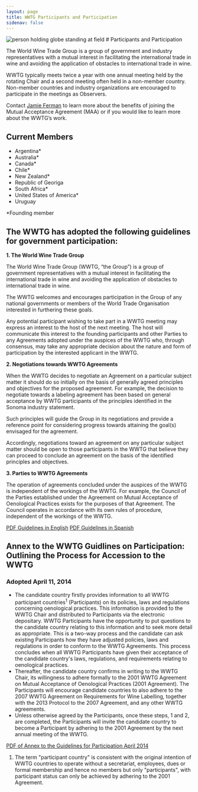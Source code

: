 ```yaml
---
layout: page
title: WWTG Participants and Participation
sidenav: false
---
```

<img src="{{site.baseurl}}/assets/uploads/world-w-blurry-field.jpg" alt="person holding globe standing at field">
# Participants and Participation

The World Wine Trade Group is a group of government and industry representatives with a mutual interest in facilitating the international trade in wine and avoiding the application of obstacles to international trade in wine. 

WWTG typically meets twice a year with one annual meeting held by the rotating Chair and a second meeting often held in a non-member country.  Non-member countries and industry organizations are encouraged to participate in the meetings as Observers.

<p>Contact <a href="mailto:jamie.ferman@trade.gov">Jamie Ferman</a> to learn more about the benefits of joining the Mutual Acceptance Agreement (MAA) or if you would like to learn more about the WWTG’s work.</p>

## Current Members

* Argentina*
* Australia*
* Canada*
* Chile*
* New Zealand*
* Republic of Georiga
* South Africa*
* United States of America*
* Uruguay

*Founding member

## The WWTG has adopted the following guidelines for government participation:

**1. The World Wine Trade Group**

The World Wine Trade Group (WWTG, “the Group”) is a group of government representatives with a mutual interest in facilitating the international trade in wine and avoiding the application of obstacles to international trade in wine.

The WWTG welcomes and encourages participation in the Group of any national governments or members of the World Trade Organisation interested in furthering these goals.

Any potential participant wishing to take part in a WWTG meeting may express an interest to the host of the next meeting. The host will communicate this interest to the founding participants and other Parties to any Agreements adopted under the auspices of the WWTG who, through consensus, may take any appropriate decision about the nature and form of participation by the interested applicant in the WWTG.

**2. Negotiations towards WWTG Agreements**

When the WWTG decides to negotiate an Agreement on a particular subject matter it should do so initially on the basis of generally agreed principles and objectives for the proposed agreement. For example, the decision to negotiate towards a labeling agreement has been based on general acceptance by WWTG participants of the principles identified in the Sonoma industry statement.

Such principles will guide the Group in its negotiations and provide a reference point for considering progress towards attaining the goal(s) envisaged for the agreement.

Accordingly, negotiations toward an agreement on any particular subject matter should be open to those participants in the WWTG that believe they can proceed to conclude an agreement on the basis of the identified principles and objectives.

**3. Parties to WWTG Agreements**

The operation of agreements concluded under the auspices of the WWTG is independent of the workings of the WWTG. For example, the Council of the Parties established under the Agreement on Mutual Acceptance of Oenological Practices exists for the purposes of that Agreement. The Council operates in accordance with its own rules of procedure, independent of the workings of the WWTG.

<a class="usa-button" href="{{site.baseurl}}/assets/uploads/guidelines.pdf">PDF Guidelines in English</a>
<a class="usa-button" href="{{site.baseurl}}/assets/uploads/guidelines-spanish.pdf">PDF Guidelines in Spanish</a>

## Annex to the WWTG Guidlines on Participation: Outlining the Process for Accession to the WWTG 
### Adopted April 11, 2014

* The candidate country firstly provides information to all WWTG participant countries<sup>1</sup> (Participants) on its policies, laws and regulations concerning oenological practices. This information is provided to the WWTG Chair and distributed to Participants via the electronic depositary. WWTG Participants have the opportunity to put questions to the candidate country relating to this information and to seek more detail as appropriate. This is a two-way process and the candidate can ask existing Participants how they have adjusted policies, laws and regulations in order to conform to the WWTG Agreements. This process concludes when all WWTG Participants have given their acceptance of the candidate country's laws, regulations, and requirements relating to oenological practices.
* Thereafter, the candidate country confirms in writing to the WWTG Chair, its willingness to adhere formally to the 2001 WWTG Agreement on Mutual Acceptance of Oenological Practices (2001 Agreement). The Participants will encourage candidate countries to also adhere to the 2007 WWTG Agreement on Requirements for Wine Labelling, together with the 2013 Protocol to the 2007 Agreement, and any other WWTG agreements.
* Unless otherwise agreed by the Participants, once these steps, 1 and 2, are completed, the Participants will invite the candidate country to become a Participant by adhering to the 2001 Agreement by the next annual meeting of the WWTG.

<a class="usa-button" href="{{site.baseurl}}/assets/uploads/annex-guidelines-2014.pdf">PDF of Annex to the Guidelines for Participation April 2014</a>

<div style="font-size:14px;"><ol><li>The term "participant country" is consistent with the original intention of WWTG countries to operate without a secretariat, employees, dues or formal membership and hence no members but only "participants", with participant status can only be achieved by adhering to the 2001 Agreement.</li></ol> </div>
